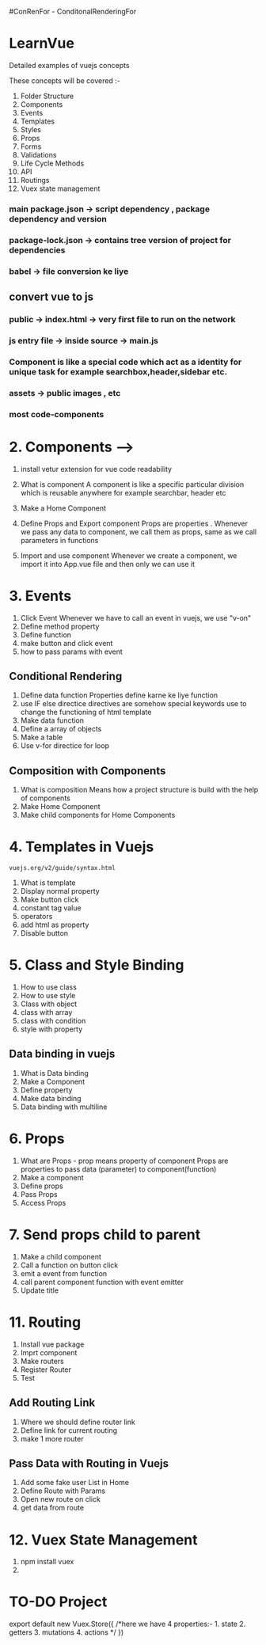#ConRenFor - ConditonalRenderingFor


# LearnVue
Detailed examples of vuejs concepts

These concepts will be covered :-
1. Folder Structure
2. Components
3. Events
4. Templates
5. Styles
6. Props
7. Forms
8. Validations
9. Life Cycle Methods
10. API
11. Routings
12. Vuex state management

### main package.json -> script dependency , package dependency and version

### package-lock.json -> contains tree version of project for dependencies 

### babel -> file conversion ke liye
## convert vue to js 

### public -> index.html -> very first file to run on the network

### js entry file -> inside source  -> main.js

### Component is like a special code which act as a identity for unique task for example searchbox,header,sidebar etc.

### assets -> public images , etc

### most code-components


# 2. Components -->

1. install vetur extension for vue code readability
2. What is component 
    A component is like a specific particular division which is reusable anywhere for example searchbar, header etc

3. Make a Home Component
4. Define Props and Export component
    Props are properties . Whenever we pass any data to component, we call them as props, same as we call parameters in functions

5. Import and use component
    Whenever we create a component, we import it into
    App.vue file and then only we can use it

# 3. Events

1. Click Event
  Whenever we have to call an event in vuejs, we use "v-on"
2. Define method property
3. Define function
4. make button and click event
5. how to pass params with event

## Conditional Rendering

1. Define data function
    Properties define karne ke liye function
2. use IF else directice 
    directives are somehow special keywords use to change the functioning of html template
3. Make data function
4. Define a array of objects
5. Make a table
6. Use v-for directice for loop

## Composition with Components

1. What is composition
     Means how a project structure is build with the help of components
2. Make Home Component
3. Make child components for Home Components

# 4. Templates in Vuejs
    vuejs.org/v2/guide/syntax.html
1. What is template
2. Display normal property
3. Make button click
4. constant tag value
5. operators
6. add html as property
7. Disable button

# 5. Class and Style Binding

1. How to use class
2. How to use style
3. Class with object
4. class with array
5. class with condition
6. style with property


## Data binding in vuejs

1. What is Data binding
2. Make a Component
3. Define property
4. Make data binding
5. Data binding with multiline


# 6. Props

1. What are Props - prop means property of component
  Props are properties to pass data (parameter) to component(function)
2. Make a component
3. Define props
4. Pass Props
5. Access Props

# 7. Send props child to parent

1. Make a child component
2. Call a function on button click
3. emit a event from function
4. call parent component function with event emitter
5. Update title

# 11. Routing

1. Install vue package
2. Imprt component
3. Make routers
4. Register Router
5. Test

## Add Routing Link
1. Where we should define router link
2. Define link for current routing
3. make 1 more router

## Pass Data with Routing in Vuejs

1. Add some fake user List in Home
2. Define Route with Params
3. Open new route on click
4. get data from route

# 12. Vuex State Management

1. npm install vuex
2. 






# TO-DO Project
export default new Vuex.Store({
    /*here we have 4 properties:-
        1. state
        2. getters
        3. mutations
        4. actions
    */
})